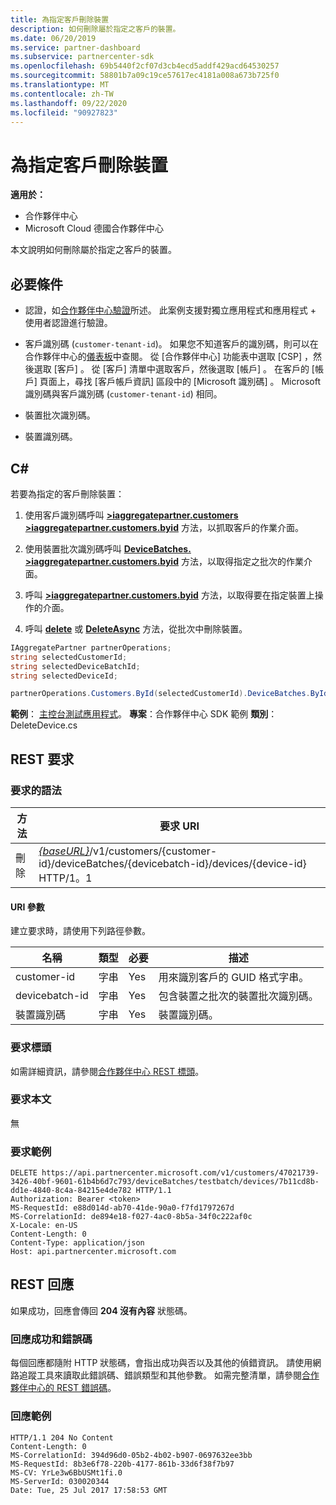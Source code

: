```yaml
---
title: 為指定客戶刪除裝置
description: 如何刪除屬於指定之客戶的裝置。
ms.date: 06/20/2019
ms.service: partner-dashboard
ms.subservice: partnercenter-sdk
ms.openlocfilehash: 69b5440f2cf07d3cb4ecd5addf429acd64530257
ms.sourcegitcommit: 58801b7a09c19ce57617ec4181a008a673b725f0
ms.translationtype: MT
ms.contentlocale: zh-TW
ms.lasthandoff: 09/22/2020
ms.locfileid: "90927823"
---
```

# <a name="delete-a-device-for-the-specified-customer"></a>為指定客戶刪除裝置

**適用於：**

- 合作夥伴中心
- Microsoft Cloud 德國合作夥伴中心

本文說明如何刪除屬於指定之客戶的裝置。

## <a name="prerequisites"></a>必要條件

- 認證，如[合作夥伴中心驗證](partner-center-authentication.md)所述。 此案例支援對獨立應用程式和應用程式 + 使用者認證進行驗證。

- 客戶識別碼 (`customer-tenant-id`)。 如果您不知道客戶的識別碼，則可以在合作夥伴中心的[儀表板](https://partner.microsoft.com/dashboard)中查閱。 從 [合作夥伴中心] 功能表中選取 [CSP]  ，然後選取 [客戶]  。 從 [客戶] 清單中選取客戶，然後選取 [帳戶]  。 在客戶的 [帳戶] 頁面上，尋找 [客戶帳戶資訊]  區段中的 [Microsoft 識別碼]  。 Microsoft 識別碼與客戶識別碼 (`customer-tenant-id`) 相同。

- 裝置批次識別碼。

- 裝置識別碼。

## <a name="c"></a>C\#

若要為指定的客戶刪除裝置：

1. 使用客戶識別碼呼叫 [**>iaggregatepartner.customers >iaggregatepartner.customers.byid**](/dotnet/api/microsoft.store.partnercenter.customers.icustomercollection.byid) 方法，以抓取客戶的作業介面。

2. 使用裝置批次識別碼呼叫 [**DeviceBatches. >iaggregatepartner.customers.byid**](/dotnet/api/microsoft.store.partnercenter.devicesdeployment.idevicesbatchcollection.byid) 方法，以取得指定之批次的作業介面。

3. 呼叫 [**>iaggregatepartner.customers.byid**](/dotnet/api/microsoft.store.partnercenter.devicesdeployment.idevicecollection.byid) 方法，以取得要在指定裝置上操作的介面。

4. 呼叫 [**delete**](/dotnet/api/microsoft.store.partnercenter.devicesdeployment.idevice.delete) 或 [**DeleteAsync**](/dotnet/api/microsoft.store.partnercenter.devicesdeployment.idevice.deleteasync) 方法，從批次中刪除裝置。

``` csharp
IAggregatePartner partnerOperations;
string selectedCustomerId;
string selectedDeviceBatchId;
string selectedDeviceId;

partnerOperations.Customers.ById(selectedCustomerId).DeviceBatches.ById(selectedDeviceBatchId).Devices.ById(selectedDeviceId).Delete();
```

**範例**： [主控台測試應用程式](console-test-app.md)。 **專案**：合作夥伴中心 SDK 範例 **類別**： DeleteDevice.cs

## <a name="rest-request"></a>REST 要求

### <a name="request-syntax"></a>要求的語法

| 方法     | 要求 URI                                                                                                                        |
|------------|------------------------------------------------------------------------------------------------------------------------------------|
| 刪除     | [*{baseURL}*](partner-center-rest-urls.md)/v1/customers/{customer-id}/deviceBatches/{devicebatch-id}/devices/{device-id} HTTP/1。1  |

#### <a name="uri-parameters"></a>URI 參數

建立要求時，請使用下列路徑參數。

| 名稱           | 類型   | 必要 | 描述                                                        |
|----------------|--------|----------|--------------------------------------------------------------------|
| customer-id    | 字串 | Yes      | 用來識別客戶的 GUID 格式字串。              |
| devicebatch-id | 字串 | Yes      | 包含裝置之批次的裝置批次識別碼。 |
| 裝置識別碼      | 字串 | Yes      | 裝置識別碼。                                             |

### <a name="request-headers"></a>要求標頭

如需詳細資訊，請參閱[合作夥伴中心 REST 標頭](headers.md)。

### <a name="request-body"></a>要求本文

無

### <a name="request-example"></a>要求範例

```http
DELETE https://api.partnercenter.microsoft.com/v1/customers/47021739-3426-40bf-9601-61b4b6d7c793/deviceBatches/testbatch/devices/7b11cd8b-dd1e-4840-8c4a-84215e4de782 HTTP/1.1
Authorization: Bearer <token>
MS-RequestId: e88d014d-ab70-41de-90a0-f7fd1797267d
MS-CorrelationId: de894e18-f027-4ac0-8b5a-34f0c222af0c
X-Locale: en-US
Content-Length: 0
Content-Type: application/json
Host: api.partnercenter.microsoft.com
```

## <a name="rest-response"></a>REST 回應

如果成功，回應會傳回 **204 沒有內容** 狀態碼。

### <a name="response-success-and-error-codes"></a>回應成功和錯誤碼

每個回應都隨附 HTTP 狀態碼，會指出成功與否以及其他的偵錯資訊。 請使用網路追蹤工具來讀取此錯誤碼、錯誤類型和其他參數。 如需完整清單，請參閱[合作夥伴中心的 REST 錯誤碼](error-codes.md)。

### <a name="response-example"></a>回應範例

```http
HTTP/1.1 204 No Content
Content-Length: 0
MS-CorrelationId: 394d96d0-05b2-4b02-b907-0697632ee3bb
MS-RequestId: 8b3e6f78-220b-4177-861b-33d6f38f7b97
MS-CV: YrLe3w6BbUSMt1fi.0
MS-ServerId: 030020344
Date: Tue, 25 Jul 2017 17:58:53 GMT
```
